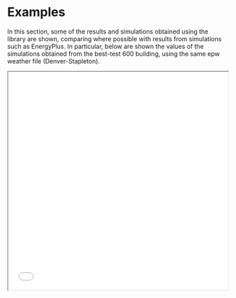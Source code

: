 # Examples
In this section, some of the results and simulations obtained using the library are shown, comparing where possible with results from simulations such as EnergyPlus. In particular, below are shown the values of the simulations obtained from the best-test 600 building, using the same epw weather file (Denver-Stapleton).

<iframe src="BESTEST600_iso_vs_energyplus.html" width="100%" height="500px"></iframe>